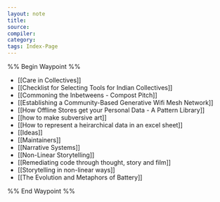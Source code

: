 ```yaml
---
layout: note
title:
source:
compiler:
category: 
tags: Index-Page
---
```


%% Begin Waypoint %%
- [[Care in Collectives]]
- [[Checklist for Selecting Tools for Indian Collectives]]
- [[Commoning the Inbetweens - Compost Pitch]]
- [[Establishing a Community-Based Generative Wifi Mesh Network]]
- [[How Offline Stores get your Personal Data - A Pattern Library]]
- [[how to make subversive art]]
- [[How to represent a heirarchical data in an excel sheet]]
- [[Ideas]]
- [[Maintainers]]
- [[Narrative Systems]]
- [[Non-Linear Storytelling]]
- [[Remediating code through thought, story and film]]
- [[Storytelling in non-linear ways]]
- [[The Evolution and Metaphors of Battery]]

%% End Waypoint %%
